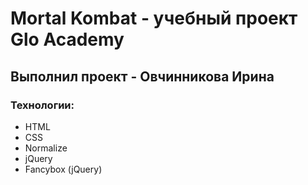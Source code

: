 # Mortal Kombat - учебный проект Glo Academy
## Выполнил проект - Овчинникова Ирина
### Технологии:
- HTML
- CSS
- Normalize
- jQuery
- Fancybox (jQuery)
